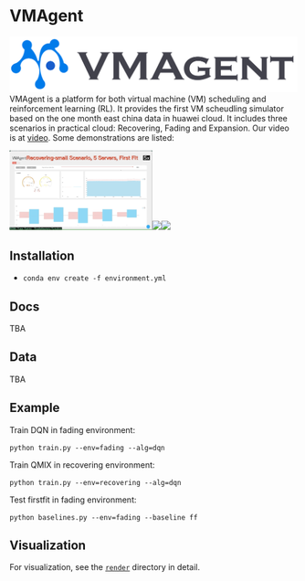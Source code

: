 # VMAgent
![VMA](VMA(2).svg)
VMAgent is a platform for both virtual machine (VM) scheduling and reinforcement learning (RL).
It provides the first VM scheudling simulator based on the one month east china data in huawei cloud.
It includes three scenarios in practical cloud: Recovering, Fading and Expansion.
Our video is at [video](https://drive.google.com/file/d/14EkVzUnEXM7b8YNJiZ6cxLxhcj5yW4V_/view?usp=sharing).
Some demonstrations are listed:

<img src="data/rec-small.gif" width="250"><img src="data/rec-large.gif" width="250"><img src="data/exp-large.gif" width="250">
## Installation

* `conda env create -f environment.yml`

## Docs
TBA

## Data 
TBA

## Example
Train DQN in fading environment:
```
python train.py --env=fading --alg=dqn
```

Train QMIX in recovering environment:
```
python train.py --env=recovering --alg=dqn
```

Test firstfit  in fading environment:
```
python baselines.py --env=fading --baseline ff
```


## Visualization

For visualization, see the [`render`](./render) directory in detail.
